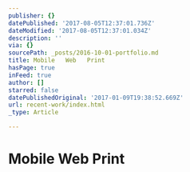 ```yaml
---
publisher: {}
datePublished: '2017-08-05T12:37:01.736Z'
dateModified: '2017-08-05T12:37:01.034Z'
description: ''
via: {}
sourcePath: _posts/2016-10-01-portfolio.md
title: Mobile   Web   Print
hasPage: true
inFeed: true
author: []
starred: false
datePublishedOriginal: '2017-01-09T19:38:52.669Z'
url: recent-work/index.html
_type: Article

---
```

# Mobile Web Print